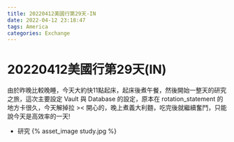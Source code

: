 ```yaml
---
title: 20220412美國行第29天-IN
date: 2022-04-12 23:18:47
tags: America
categories: Exchange
---
```

# 20220412美國行第29天(IN)

由於昨晚比較晚睡，今天大約快11點起床，起床後煮午餐，然後開始一整天的研究之旅，這次主要設定 Vault 與 Database 的設定，原本在 rotation_statement 的地方卡很久，今天解掉拉 >< 開心的，晚上煮義大利麵，吃完後就繼續奮鬥，只能說今天是高效率的一天!

- 研究
 {% asset_image study.jpg %}
